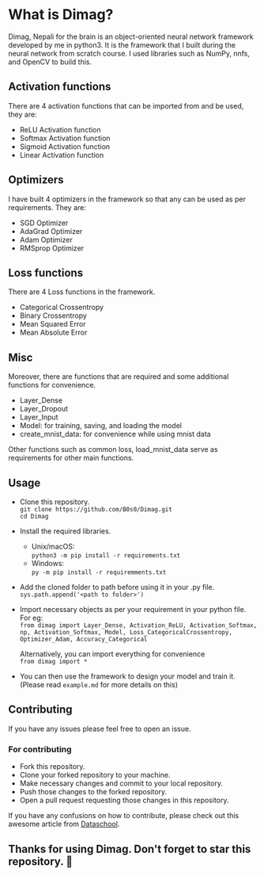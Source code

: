 # What is Dimag?
Dimag, Nepali for the brain is an object-oriented neural network framework developed by me in python3. It is the framework that I built during the neural network from scratch course. I used libraries such as NumPy, nnfs, and OpenCV to build this.


## Activation functions 
There are 4 activation functions that can be imported from and be used, they are:
- ReLU Activation function
- Softmax Activation function
- Sigmoid Activation function 
- Linear Activation function
  
## Optimizers
I have built 4 optimizers in the framework so that any can be used as per requirements. They are:
- SGD Optimizer
- AdaGrad Optimizer
- Adam Optimizer
- RMSprop Optimizer

## Loss functions
There are 4 Loss functions in the framework.
- Categorical Crossentropy
- Binary Crossentropy
- Mean Squared Error
- Mean Absolute Error
  
## Misc
Moreover, there are functions that are required and some additional functions for convenience.
- Layer_Dense
- Layer_Dropout
- Layer_Input
- Model: for training, saving, and loading the model
- create_mnist_data: for convenience while using mnist data 
  
Other functions such as common loss, load_mnist_data serve as requirements for other main functions.

## Usage

- Clone this repository. <br>
  `git clone https://github.com/B0s0/Dimag.git`<br>
  `cd Dimag`

- Install the required libraries.<br>
  - Unix/macOS:<br>
    `python3 -m pip install -r requirements.txt`<br>
  - Windows:<br>
    `py -m pip install -r requiremments.txt`
    
- Add the cloned folder to path before using it in your .py file.<br>
  `sys.path.append('<path to folder>')`

- Import necessary objects as per your requirement in your python file. For eg:<br>
  `from dimag import Layer_Dense, Activation_ReLU, Activation_Softmax, np, Activation_Softmax, Model, Loss_CategoricalCrossentropy, Optimizer_Adam, Accuracy_Categorical`

  Alternatively, you can import everything for convenience<br>
  `from dimag import *`

- You can then use the framework to design your model and train it. (Please read `example.md` for more details on this)
  

## Contributing 
If you have any issues please feel free to open an issue.

### For contributing 
- Fork this repository.
- Clone your forked repository to your machine.
- Make necessary changes and commit to your local repository.
- Push those changes to the forked repository.
- Open a pull request requesting those changes in this repository.

If you have any confusions on how to contribute, please check out this awesome article from <a href="https://www.dataschool.io/how-to-contribute-on-github/">Dataschool</a>.
  

## Thanks for using Dimag. Don't forget to star this repository. :smiling_face_with_three_hearts: 	

